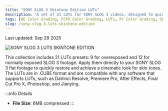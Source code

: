 ```yaml
---
title: "SONY SLOG 3 Skintone Edition LUTs"
description: "A set of 21 LUTs for SONY SLOG 3 videos, designed to quickly restore and create cinematic skin tones."
tags: [AE Color Grading, FCPX Color Grading, LUTs, Pr Color Grading, SLOG 3, Sony, Jianying, Skintone Color Grading, Video Color Grading, Color Grading Presets, DaVinci Resolve Color Grading]
slug: /sony-slog-3-luts-skintone-edition
---
```


Last updated: Sep 29 2025

![SONY SLOG 3 LUTS SKINTONE EDITION](https://www.gfxcamp.com/wp-content/uploads/2025/09/SONY-SLOG-3-LUTS-SKINTONE-EDITION.jpg)

This collection includes 21 LUTs presets: 9 for overexposed and 12 for normally exposed SLOG 3 footage. Apply them directly to your SONY SLOG 3 flat footage to quickly restore and achieve a cinematic look for skin tones. The LUTs are in .CUBE format and are compatible with any software that supports LUTs, such as DaVinci Resolve, Premiere Pro, After Effects, Final Cut Pro X, Photoshop, and Jianying.

:::info Details
-   **File Size**: 6MB compressed
:::
